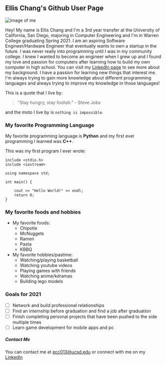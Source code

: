 ## Ellis Chang's Github User Page

![image of me](./IMG_2128.jpg)

Hey! My name is Ellis Chang and I'm a 3rd year transfer at the University of California, San Diego, majoring in Computer Engineering and I'm in Warren College graduating Spring 2021. I am an aspiring Software Engineer/Hardware Engineer that eventually wants to own a startup in the future. I was never really into programming until I was in my community college. I knew I wanted to become an engineer when I grew up and I found my love and passion for computers after learning how to build my own computer in high school. You can visit my [LinkedIn page](https://www.linkedin.com/in/ellis-chang/) to see more about my background. I have a passion for learning new things that interest me. I'm always trying to gain more knowledge about different programming languages and always trying to improve my knowledge in those languages!

This is a quote that I live by:

>"Stay hungry, stay foolish." - Steve Jobs

and the moto I live by is ```nothing is impossible```.

### My favorite Programming Language

My favorite programming language is **Python** and my first ever programming I learned was **C++**.

This was my first program I ever wrote:

```
include <stdio.h>
include <iostream>

using namespace std;

int main() {

    cout << "Hello World!" << endl;
    return 0;    
}
```

### My favorite foods and hobbies
- My favorite foods:
  - Chipotle
  - McNuggets
  - Ramen
  - Pasta
  - KBBQ
- My favorite hobbies/pastime:
  - Watching/playing basketball
  - Watching youtube videos
  - Playing games with friends
  - Watching anime/kdramas
  - Building lego models


### Goals for 2021
- [ ] Network and build professional relationships
- [ ] Find an internship before graduation and find a job after graduation
- [ ] Finish completing personal projects that have been pushed to the side multiple times
- [ ] Learn game development for mobile apps and pc

##### Contact Me

You can contact me at ecc013@ucsd.edu or connect with me on my [LinkedIn](https://www.linkedin.com/in/ellis-chang/)
